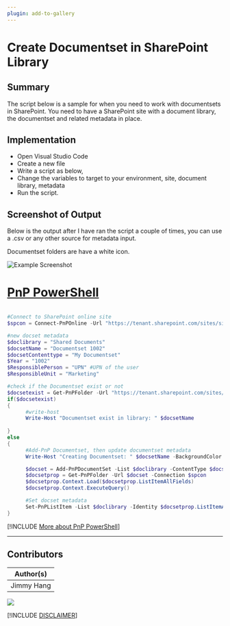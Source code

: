 ```yaml
---
plugin: add-to-gallery
---
```


# Create Documentset in SharePoint Library 

## Summary

The script below is a sample for when you need to work with documentsets in SharePoint. 
You need to have a SharePoint site with a document library, the documentset and related metadata in place.


## Implementation

- Open Visual Studio Code
- Create a new file
- Write a script as below,
- Change the variables to target to your environment, site, document library, metadata
- Run the script.
 
## Screenshot of Output 

Below is the output after I have ran the script a couple of times, you can use a .csv or any other source for metadata input.
 
Documentset folders are have a white icon.

![Example Screenshot](assets/docset06.png)

# [PnP PowerShell](#tab/pnpps)
```powershell

#Connect to SharePoint online site
$spcon = Connect-PnPOnline -Url "https://tenant.sharepoint.com/sites/site" -Interactive -ReturnConnection

#new docset metadata
$doclibrary = "Shared Documents"
$docsetName = "Documentset 1002"
$docsetContenttype = "My Documentset"
$Year = "1002"
$ResponsiblePerson = "UPN" #UPN of the user
$ResponsibleUnit = "Marketing"

#check if the Documentset exist or not
$docsetexist = Get-PnPFolder -Url "https://tenant.sharepoint.com/sites/sites/$doclibrary/$docsetName" -Connection $spcon -ErrorAction SilentlyContinue
if($docsetexist)
{
      #write-host
      Write-Host "Documentset exist in library: " $docsetName 
            
}
else 
{
      #Add-PnP Documentset, then update documentset metadata
      Write-Host "Creating Documentset: " $docsetName -BackgroundColor Green

      $docset = Add-PnPDocumentSet -List $doclibrary -ContentType $docsetContenttype -Name $docsetName -Connection $spcon
      $docsetprop = Get-PnPFolder -Url $docset -Connection $spcon
      $docsetprop.Context.Load($docsetprop.ListItemAllFields)
      $docsetprop.Context.ExecuteQuery()

      #Set docset metadata
      Set-PnPListItem -List $doclibrary -Identity $docsetprop.ListItemAllFields.Id -Values @{Year="$Year"; Responsible_x0020_Person="$ResponsiblePerson"; Responsible_x0020_Unit="$ResponsibleUnit"} -Connection $spcon
}

```
[!INCLUDE [More about PnP PowerShell](../../docfx/includes/MORE-PNPPS.md)]
***


## Contributors

| Author(s) |
|-----------|
| Jimmy Hang|


<img src="https://m365-visitor-stats.azurewebsites.net/script-samples/scripts/spo-create-documentset?labelText=Visitors" class="img-visitor" aria-hidden="true" />


[!INCLUDE [DISCLAIMER](../../docfx/includes/DISCLAIMER.md)]
